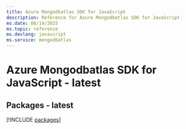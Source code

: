 ```yaml
---
title: Azure Mongodbatlas SDK for JavaScript
description: Reference for Azure Mongodbatlas SDK for JavaScript
ms.date: 08/14/2025
ms.topic: reference
ms.devlang: javascript
ms.service: mongodbatlas
---
```

# Azure Mongodbatlas SDK for JavaScript - latest
## Packages - latest
[!INCLUDE [packages](mongodbatlas-index.md)]